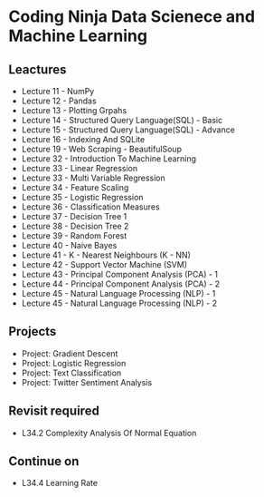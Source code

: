 # Coding Ninja Data Scienece and Machine Learning

## Leactures
- Lecture 11 - NumPy
- Lecture 12 - Pandas
- Lecture 13 - Plotting Grpahs
- Lecture 14 - Structured Query Language(SQL) - Basic
- Lecture 15 - Structured Query Language(SQL) - Advance
- Lecture 16 - Indexing And SQLite
- Lecture 19 - Web Scraping - BeautifulSoup
- Lecture 32 - Introduction To Machine Learning
- Lecture 33 - Linear Regression
- Lecture 33 - Multi Variable Regression
- Lecture 34 - Feature Scaling
- Lecture 35 - Logistic Regression
- Lecture 36 - Classification Measures
- Lecture 37 - Decision Tree 1
- Lecture 38 - Decision Tree 2
- Lecture 39 - Random Forest
- Lecture 40 - Naive Bayes
- Lecture 41 - K - Nearest Neighbours (K - NN)
- Lecture 42 - Support Vector Machine (SVM)
- Lecture 43 - Principal Component Analysis (PCA) - 1
- Lecture 44 - Principal Component Analysis (PCA) - 2
- Lecture 45 - Natural Language Processing (NLP) - 1
- Lecture 45 - Natural Language Processing (NLP) - 2




## Projects 

- Project: Gradient Descent
- Project: Logistic Regression
- Project: Text Classification
- Project: Twitter Sentiment Analysis


## Revisit required
- L34.2 Complexity Analysis Of Normal Equation

## Continue on 
- L34.4 Learning Rate
